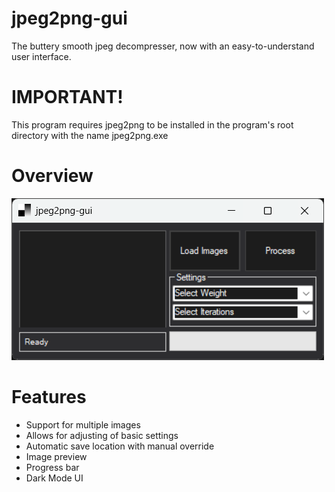 # jpeg2png-gui
The buttery smooth jpeg decompresser, now with an easy-to-understand user interface.

# IMPORTANT!
This program requires jpeg2png to be installed in the program's root directory with the name jpeg2png.exe

# Overview
![alt text](https://github.com/reynadotpdf/jpeg2png-gui/blob/master/Picture1.png?raw=true)

# Features
* Support for multiple images
* Allows for adjusting of basic settings
* Automatic save location with manual override
* Image preview
* Progress bar
* Dark Mode UI


